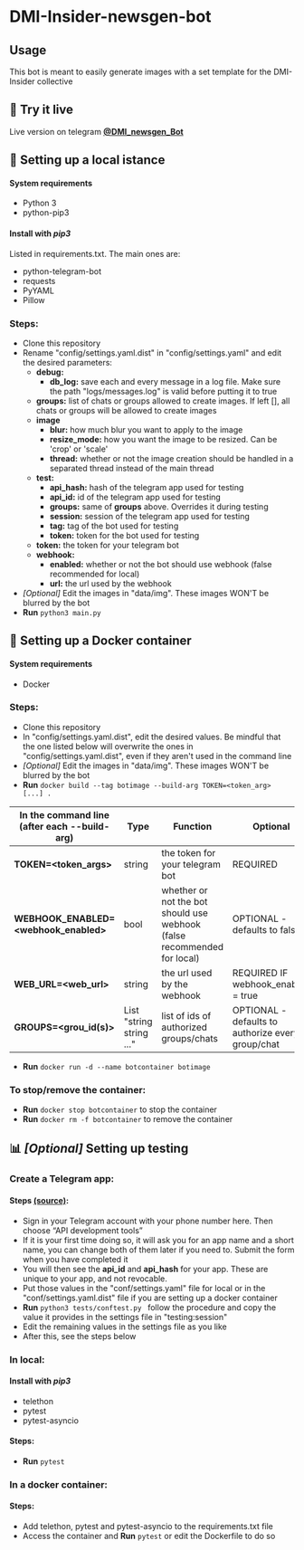 # DMI-Insider-newsgen-bot

## Usage
This bot is meant to easily generate images with a set template for the DMI-Insider collective 

## :red_circle: Try it live
Live version on telegram [**@DMI_newsgen_Bot**](https://telegram.me/DMI_newsgen_Bot)

## :wrench: Setting up a local istance

#### System requirements
- Python 3
- python-pip3

#### Install with *pip3*
Listed in requirements.txt. The main ones are:
- python-telegram-bot
- requests
- PyYAML
- Pillow

### Steps:
- Clone this repository
- Rename "config/settings.yaml.dist" in "config/settings.yaml" and edit the desired parameters:
	- **debug:**
		- **db_log:** save each and every message in a log file. Make sure the path "logs/messages.log" is valid before putting it to true
	- **groups:** list of chats or groups allowed to create images. If left [], all chats or groups will be allowed to create images
	- **image**
		- **blur:** how much blur you want to apply to the image
		- **resize_mode:** how you want the image to be resized. Can be 'crop' or 'scale'
		- **thread:** whether or not the image creation should be handled in a separated thread instead of the main thread
	- **test:**
		- **api_hash:** hash of the telegram app used for testing
  		- **api_id:** id of the telegram app used for testing
  		- **groups:**  same of **groups** above. Overrides it during testing
  		- **session:** session of the telegram app used for testing
  		- **tag:** tag of the bot used for testing
  		- **token:** token for the bot used for testing
	- **token:** the token for your telegram bot
	- **webhook:**
		- **enabled:** whether or not the bot should use webhook (false recommended for local)
		- **url:** the url used by the webhook
- _[Optional]_ Edit the images in "data/img". These images WON'T be blurred by the bot
- **Run** `python3 main.py`

## :whale: Setting up a Docker container

#### System requirements
- Docker

### Steps:
- Clone this repository
- In "config/settings.yaml.dist", edit the desired values. Be mindful that the one listed below will overwrite the ones in "config/settings.yaml.dist", even if they aren't used in the command line
- _[Optional]_ Edit the images in "data/img". These images WON'T be blurred by the bot
- **Run** `docker build --tag botimage --build-arg TOKEN=<token_arg> [...] .` 

| In the command line <br>(after each --build-arg) | Type | Function | Optional |
| --- | --- | --- | --- |
| **TOKEN=<token_args>** | string | the token for your telegram bot | REQUIRED |
| **WEBHOOK_ENABLED=<webhook_enabled>** | bool | whether or not the bot should use webhook<br>(false recommended for local) | OPTIONAL - defaults to false |
| **WEB_URL=<web_url>** | string | the url used by the webhook | REQUIRED IF<br>webhook_enabled = true |
| **GROUPS=<grou_id(s)>** | List<br>"string string ..." | list of ids of authorized groups/chats | OPTIONAL - defaults to authorize every group/chat |

- **Run** `docker run -d --name botcontainer botimage`

### To stop/remove the container:
- **Run** `docker stop botcontainer` to stop the container
- **Run** `docker rm -f botcontainer` to remove the container

## :bar_chart: _[Optional]_ Setting up testing

### Create a Telegram app:

#### Steps [(source)](https://dev.to/blueset/how-to-write-integration-tests-for-a-telegram-bot-4c0e):
- Sign in your Telegram account with your phone number here. Then choose “API development tools”
- If it is your first time doing so, it will ask you for an app name and a short name, you can change both of them later if you need to. Submit the form when you have completed it
- You will then see the **api_id** and **api_hash** for your app. These are unique to your app, and not revocable.
- Put those values in the "conf/settings.yaml" file for local or in the "conf/settings.yaml.dist" file if you are setting up a docker container
- **Run** `python3 tests/conftest.py ` follow the procedure and copy the value it provides in the settings file in "testing:session"
- Edit the remaining values in the settings file as you like
- After this, see the steps below

### In local:

#### Install with *pip3*
- telethon
- pytest
- pytest-asyncio

#### Steps:
- **Run** `pytest`

### In a docker container:

#### Steps:
- Add telethon, pytest and pytest-asyncio to the requirements.txt file
- Access the container and **Run** `pytest` or edit the Dockerfile to do so
